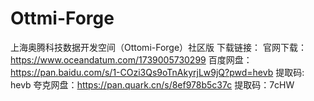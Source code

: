 # Ottmi-Forge
上海奥腾科技数据开发空间（Ottomi-Forge）社区版
下载链接：
官网下载：https://www.oceandatum.com/1739005730299
百度网盘：https://pan.baidu.com/s/1-COzi3Qs9oTnAkyrjLw9jQ?pwd=hevb 提取码: hevb
夸克网盘：https://pan.quark.cn/s/8ef978b5c37c 提取码：7cHW
